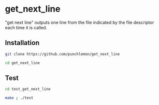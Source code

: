 # get_next_line
"get next line" outputs one line from the file indicated by the file descriptor each time it is called.
## Installation
```bash
git clone https://github.com/punchlemon/get_next_line
```
```bash
cd get_next_line
```
## Test
```bash
cd test_get_next_line
```
```bash
make ; ./test
```
